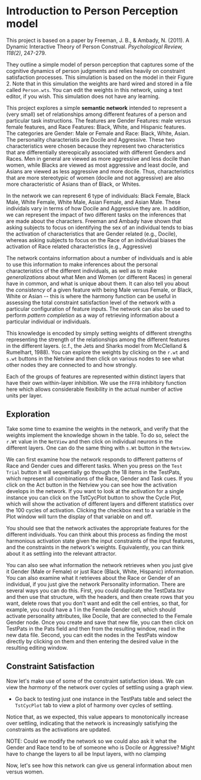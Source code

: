 

# Introduction to Person Perception model

This project is based on a paper by Freeman, J. B., & Ambady, N. (2011). A Dynamic Interactive Theory of Person Construal. *Psychological Review, 118(2)*, 247-279. 

They outline a simple model of person perception that captures some of the cognitive dynamics of person judgments and relies heavily on constraint satisfaction processes.  This simulation is based on the model in their Figure 2. Note that in this simulation the weights are hard wired and stored in a file called `Person.wts`. You can edit the weights in this network, using a text editor, if you wish. This simulation does not have any learning.

This project explores a simple **semantic network** intended to represent a (very small) set of relationships among different features of a person and particular task instructions.  The features are Gender Features: male versus female features, and Race Features: Black, White, and Hispanic features. The categories are Gender: Male or Female and Race: Black, White, Asian.  The personality characteristis are Docile and Aggressive.  These two characteristics were chosen because they represent two characteristics that are differentially stereopically associated with different Genders and Races.  Men in general are viewed as more aggressive and less docile than women, while Blacks are viewed as most aggressive and least docile, and Asians are viewed as less aggressive and more docile.  Thus, characteristics that are more stereotypic of women (docile and not aggressive) are also more characteristic of Asians than of Black, or Whites.  

In the network we can represent 6 type of individuals: Black Female, Black Male, White Female, White Male, Asian Female, and Asian Male.  These individals vary in terms of how Docile and Aggressive they are.  In addition, we can represent the impact of two different tasks on the inferences that are made about the characters.  Freeman and Ambady have shown that asking subjects to focus on identifying the sex of an individual tends to bias the activation of characteristics that are Gender related (e.g., Docile), whereas asking subjects to focus on the Race of an individual biases the activation of Race related characteristics (e.g., Aggressive)

The network contains information about a number of individuals and is able to use this information to make inferences about the personal characteristics of the different individuals, as well as to make *generalizations* about what Men and Women (or different Races) in general have in common, and what is unique about them. It can also tell you about the *consistency* of a given feature with being Male versus Female, or Black, White or Asian -- this is where the harmony function can be useful in assessing the total constraint satisfaction level of the network with a particular configuration of feature inputs. The network can also be used to perform *pattern completion* as a way of retrieving information about a particular individual or individuals. 

This knowledge is encoded by simply setting weights of different strengths representing the strength of the relationships among the different features in the different layers.  (c.f., the Jets and Sharks model from McClelland & Rumelhart, 1988). You can explore the weights by clicking on the `r.wt` and `s.wt` buttons in the Netview and then click on various nodes to see what other nodes they are connected to and how strongly.  

Each of the groups of features are represented within distinct layers that have their own within-layer inhibition. We use the `FFFB` inhibitory function here which allows considerable flexibility in the actual number of active units per layer.

## Exploration

Take some time to examine the weights in the network, and verify that the weights implement the knowledge shown in the table. To do so, select the `r.Wt` value in the `NetView` and then click on individual neurons in the different layers. One can do the same thing with `s.Wt` button in the `Netview`.

We can first examine how the network responds to different patterns of Race and Gender cues and different tasks.  When you press on the `Test Trial` button it will sequentially go through the 18 items in the TestPats, which represent all combinations of the Race, Gender and Task cues.  If you click on the Act button in the Netview you can see how the activation develops in the network.  If you want to look at the activation for a single instance you can click on the TstCycPlot button to show the Cycle Plot, which will show the activation of different layers and different statistics over the 100 cycles of activation. Clicking the checkbox next to a variable in the Plot window will turn the display of that variable on and off.  

You should see that the network activates the appropriate features for the different individuals. You can think about this process as finding the most harmonious activation state given the input constraints of the input features, and the constraints in the network's weights. Equivalently, you can think about it as settling into the relevant attractor.

You can also see what information the network retrieves when you just give it Gender (Male or Female) or just Race (Black, White, Hispanic) information. You can also examine what it retrieves about the Race or Gender of an individual, if you just give the network Personality information.  There are several ways you can do this.  First, you could duplicate the TestData.tsv and then use that structure, with the headers, and then create rows that you want, delete rows that you don't want and edit the cell entries, so that, for example, you could have a 1 in the Female Gender cell, which should activate personality attributes, like Docile, that are connected to the Female Gender node. Once you create and save that new file, you can then click on TestPats in the Pats field and then from the resulting window, read in the new data file.  Second, you can edit the nodes in the TestPats window directly by clicking on them and then entering the desired value in the resulting editing window.  

## Constraint Satisfaction

Now let's make use of some of the constraint satisfaction ideas. We can view the *harmony* of the network over cycles of settling using a graph view.

* Go back to testing just one instance in the TestPats table and select the `TstCycPlot` tab to view a plot of harmony over cycles of settling.

Notice that, as we expected, this value appears to monotonically increase over settling, indicating that the network is increasingly satisfying the constraints as the activations are updated.



NOTE: Could we modify the network so we could also ask it what the Gender and Race tend to be of someone who is Docile or Aggressive?  Might have to change the layers to all be Input layers, with no clamping


Now, let's see how this network can give us general information about men versus women.








